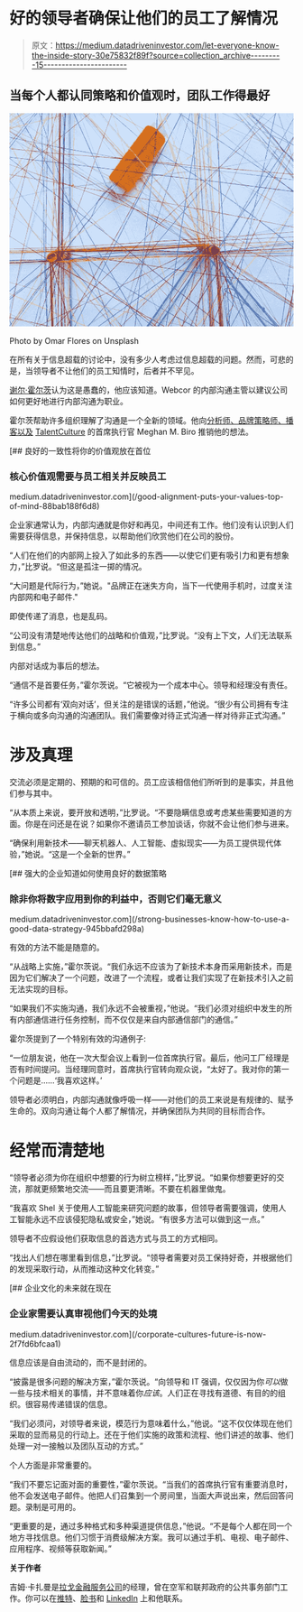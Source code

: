 # 好的领导者确保让他们的员工了解情况

> 原文：<https://medium.datadriveninvestor.com/let-everyone-know-the-inside-story-30e75832f89f?source=collection_archive---------15----------------------->

## 当每个人都认同策略和价值观时，团队工作得最好

![](img/69fefe6970df70aa3c76f994f531876b.png)

Photo by Omar Flores on Unsplash

在所有关于信息超载的讨论中，没有多少人考虑过信息超载的问题。然而，可悲的是，当领导者不让他们的员工知情时，后者并不罕见。

[谢尔·霍尔茨](https://twitter.com/shelholtz/)认为这是愚蠢的，他应该知道。Webcor 的内部沟通主管以建议公司如何更好地进行内部沟通为职业。

霍尔茨帮助许多组织理解了沟通是一个全新的领域。他向[分析师、品牌策略师、播客以及](https://twitter.com/MeghanMBiro/) [TalentCulture](https://twitter.com/TalentCulture) 的首席执行官 Meghan M. Biro 推销他的想法。

[](/good-alignment-puts-your-values-top-of-mind-88bab188f6d8) [## 良好的一致性将你的价值观放在首位

### 核心价值观需要与员工相关并反映员工

medium.datadriveninvestor.com](/good-alignment-puts-your-values-top-of-mind-88bab188f6d8) 

企业家通常认为，内部沟通就是你好和再见，中间还有工作。他们没有认识到人们需要获得信息，并保持信息，以帮助他们欣赏他们在公司的股份。

“人们在他们的内部网上投入了如此多的东西——以使它们更有吸引力和更有想象力，”比罗说。“但这是孤注一掷的情况。

“大问题是代际行为，”她说。"品牌正在迷失方向，当下一代使用手机时，过度关注内部网和电子邮件."

即使传递了消息，也是乱码。

“公司没有清楚地传达他们的战略和价值观，”比罗说。“没有上下文，人们无法联系到信息。”

内部对话成为事后的想法。

“通信不是首要任务，”霍尔茨说。“它被视为一个成本中心。领导和经理没有责任。

“许多公司都有‘双向对话’，但关注的是错误的话题，”他说。“很少有公司拥有专注于横向或多向沟通的沟通团队。我们需要像对待正式沟通一样对待非正式沟通。”

# **涉及真理**

交流必须是定期的、预期的和可信的。员工应该相信他们所听到的是事实，并且他们参与其中。

“从本质上来说，要开放和透明，”比罗说。“不要隐瞒信息或考虑某些需要知道的方面。你是在问还是在说？如果你不邀请员工参加谈话，你就不会让他们参与进来。

“确保利用新技术——聊天机器人、人工智能、虚拟现实——为员工提供现代体验，”她说。“这是一个全新的世界。”

[](/strong-businesses-know-how-to-use-a-good-data-strategy-945bbafd298a) [## 强大的企业知道如何使用良好的数据策略

### 除非你将数字应用到你的利益中，否则它们毫无意义

medium.datadriveninvestor.com](/strong-businesses-know-how-to-use-a-good-data-strategy-945bbafd298a) 

有效的方法不能是随意的。

“从战略上实施，”霍尔茨说。“我们永远不应该为了新技术本身而采用新技术，而是因为它们解决了一个问题，改进了一个流程，或者让我们实现了在新技术引入之前无法实现的目标。

“如果我们不实施沟通，我们永远不会被重视，”他说。“我们必须对组织中发生的所有内部通信进行任务控制，而不仅仅是来自内部通信部门的通信。”

霍尔茨提到了一个特别有效的沟通例子:

“一位朋友说，他在一次大型会议上看到一位首席执行官。最后，他问工厂经理是否有时间提问。当经理同意时，首席执行官转向观众说，“太好了。我对你的第一个问题是……‘我喜欢这样。’

领导者必须明白，内部沟通就像呼吸一样——对他们的员工来说是有规律的、赋予生命的。双向沟通让每个人都了解情况，并确保团队为共同的目标而合作。

# **经常而清楚地**

“领导者必须为你在组织中想要的行为树立榜样，”比罗说。“如果你想要更好的交流，那就更频繁地交流——而且要更清晰。不要在机器里做鬼。

“我喜欢 Shel 关于使用人工智能来研究问题的故事，但领导者需要强调，使用人工智能永远不应该侵犯隐私或安全，”她说。“有很多方法可以做到这一点。”

领导者不应假设他们获取信息的首选方式与员工的方式相同。

“找出人们想在哪里看到信息，”比罗说。“领导者需要对员工保持好奇，并根据他们的发现采取行动，从而推动这种文化转变。”

[](/corporate-cultures-future-is-now-2f7fd6bfcaa1) [## 企业文化的未来就在现在

### 企业家需要认真审视他们今天的处境

medium.datadriveninvestor.com](/corporate-cultures-future-is-now-2f7fd6bfcaa1) 

信息应该是自由流动的，而不是封闭的。

“披露是很多问题的解决方案，”霍尔茨说。“向领导和 IT 强调，仅仅因为你*可以*做一些与技术相关的事情，并不意味着你*应该*。人们正在寻找有道德、有目的的组织。很容易传递错误的信息。

“我们必须问，对领导者来说，模范行为意味着什么，”他说。“这不仅仅体现在他们采取的显而易见的行动上。还在于他们实施的政策和流程、他们讲述的故事、他们处理一对一接触以及团队互动的方式。”

个人方面是非常重要的。

“我们不要忘记面对面的重要性，”霍尔茨说。“当我们的首席执行官有重要消息时，他不会发送电子邮件。他把人们召集到一个房间里，当面大声说出来，然后回答问题。录制是可用的。

“更重要的是，通过多种格式和多种渠道提供信息，”他说。“不是每个人都在同一个地方寻找信息。他们习惯于消费级解决方案。我可以通过手机、电视、电子邮件、应用程序、视频等获取新闻。”

**关于作者**

吉姆·卡扎曼是[拉戈金融服务公司](http://largofinancialservices.com/)的经理，曾在空军和联邦政府的公共事务部门工作。你可以在[推特](https://twitter.com/JKatzaman)、[脸书](https://www.facebook.com/jim.katzaman)和 [LinkedIn](https://www.linkedin.com/in/jim-katzaman-33641b21/) 上和他联系。